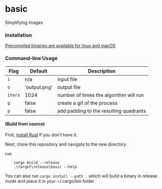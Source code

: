# basic

Simplifying images

### Installation

[Precompiled binaries are available for linux and macOS](https://github.com/stevesweetney/basic-rs/releases)

### Command-line Usage

| Flag    | Default      | Description                            |
| ------- | ------------ | -------------------------------------- |
| `i`     | n/a          | input file                             |
| `o`     | 'output.png' | output file                            |
| `iters` | 1024         | number of times the algorithm will run |
| `g`     | false        | create a gif of the process            |
| `p`     | false        | add padding to the resulting quadrants |

#### (Build from source)

First, [install Rust](https://www.rust-lang.org/en-US/install.html) if you don't have it.

Next, clone this repository and navigate to the new directory

run

```
    cargo build --release
    .\target\release\basic --help
```

You can also run `cargo install --path .`
which will build a binary in release mode and place it in your
~/.cargo/bin folder
